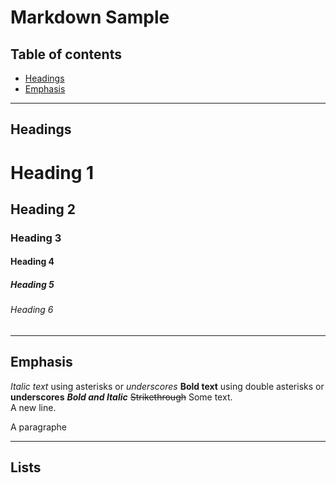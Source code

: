 # Markdown Sample
## Table of contents
<!-- Unordered list -->
- [Headings](#Headings)
- [Emphasis](#Emphasis)

---

## Headings
# Heading 1
## Heading 2
### Heading 3
#### Heading 4
##### Heading 5
###### Heading 6

---

## Emphasis

<!--  2 spaces <CR> at end of each line -->
*Italic text* using asterisks or _underscores_
**Bold text** using double asterisks or __underscores__
***Bold and Italic***
~~Strikethrough~~
Some text.  
A new line.

A paragraphe

---

## Lists